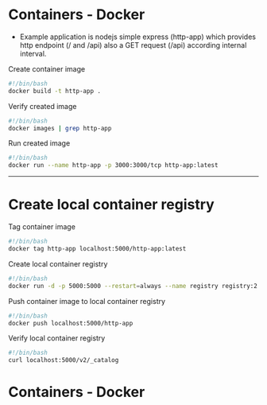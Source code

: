 # Containers - Docker

* Example application is nodejs simple express (http-app) which provides http endpoint (/ and /api) also a GET request (/api) according internal interval.

Create container image

```bash
#!/bin/bash
docker build -t http-app .
```

Verify created image

```bash
#!/bin/bash
docker images | grep http-app
```

Run created image

```bash
#!/bin/bash
docker run --name http-app -p 3000:3000/tcp http-app:latest
```

---

# Create local container registry

Tag container image

```bash
#!/bin/bash
docker tag http-app localhost:5000/http-app:latest
```

Create local container registry

```bash
#!/bin/bash
docker run -d -p 5000:5000 --restart=always --name registry registry:2
```

Push container image to local container registry

```bash
#!/bin/bash
docker push localhost:5000/http-app
```

Verify local container registry

```bash
#!/bin/bash
curl localhost:5000/v2/_catalog
```

# Containers - Docker
